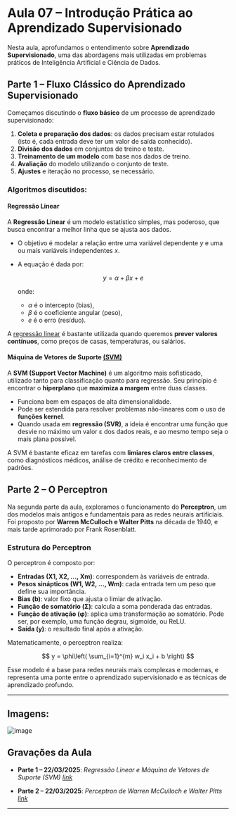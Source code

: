 # Aula 07 – Introdução Prática ao Aprendizado Supervisionado

Nesta aula, aprofundamos o entendimento sobre **Aprendizado Supervisionado**, uma das abordagens mais utilizadas em problemas práticos de Inteligência Artificial e Ciência de Dados.

## Parte 1 – Fluxo Clássico do Aprendizado Supervisionado

Começamos discutindo o **fluxo básico** de um processo de aprendizado supervisionado:

1. **Coleta e preparação dos dados**: os dados precisam estar rotulados (isto é, cada entrada deve ter um valor de saída conhecido).
2. **Divisão dos dados** em conjuntos de treino e teste.
3. **Treinamento de um modelo** com base nos dados de treino.
4. **Avaliação** do modelo utilizando o conjunto de teste.
5. **Ajustes** e iteração no processo, se necessário.

### Algoritmos discutidos:

#### Regressão Linear

A **Regressão Linear** é um modelo estatístico simples, mas poderoso, que busca encontrar a melhor linha que se ajusta aos dados.

* O objetivo é modelar a relação entre uma variável dependente $y$ e uma ou mais variáveis independentes $x$.
* A equação é dada por:

  $$
  y = \alpha + \beta x + e
  $$

  onde:

  * $\alpha$ é o intercepto (bias),
  * $\beta$ é o coeficiente angular (peso),
  * $e$ é o erro (resíduo).

A [regressão linear](https://github.com/sousamaf/AI-Lab/blob/main/algorithms/linear_regression/regressao_linear.ipynb) é bastante utilizada quando queremos **prever valores contínuos**, como preços de casas, temperaturas, ou salários.

#### Máquina de Vetores de Suporte [(SVM)](https://github.com/sousamaf/AI-Lab/blob/main/algorithms/linear_regression/svm.ipynb)

A **SVM (Support Vector Machine)** é um algoritmo mais sofisticado, utilizado tanto para classificação quanto para regressão. Seu princípio é encontrar o **hiperplano** que **maximiza a margem** entre duas classes.

* Funciona bem em espaços de alta dimensionalidade.
* Pode ser estendida para resolver problemas não-lineares com o uso de **funções kernel**.
* Quando usada em **regressão (SVR)**, a ideia é encontrar uma função que desvie no máximo um valor ε dos dados reais, e ao mesmo tempo seja o mais plana possível.

A SVM é bastante eficaz em tarefas com **limiares claros entre classes**, como diagnósticos médicos, análise de crédito e reconhecimento de padrões.

## Parte 2 – O Perceptron

Na segunda parte da aula, exploramos o funcionamento do **Perceptron**, um dos modelos mais antigos e fundamentais para as redes neurais artificiais. Foi proposto por **Warren McCulloch e Walter Pitts** na década de 1940, e mais tarde aprimorado por Frank Rosenblatt.

### Estrutura do Perceptron

O perceptron é composto por:

* **Entradas (X1, X2, ..., Xm)**: correspondem às variáveis de entrada.
* **Pesos sinápticos (W1, W2, ..., Wm)**: cada entrada tem um peso que define sua importância.
* **Bias (b)**: valor fixo que ajusta o limiar de ativação.
* **Função de somatório (Σ)**: calcula a soma ponderada das entradas.
* **Função de ativação (φ)**: aplica uma transformação ao somatório. Pode ser, por exemplo, uma função degrau, sigmoide, ou ReLU.
* **Saída (y)**: o resultado final após a ativação.

Matematicamente, o perceptron realiza:

$$
y = \phi\left( \sum_{i=1}^{m} w_i x_i + b \right)
$$

Esse modelo é a base para redes neurais mais complexas e modernas, e representa uma ponte entre o aprendizado supervisionado e as técnicas de aprendizado profundo.

---

## Imagens:

![image](https://github.com/user-attachments/assets/a6672902-95c1-462d-8de6-3f85b8159ffc)


## Gravações da Aula

* **Parte 1 – 22/03/2025**:
  *Regressão Linear e Máquina de Vetores de Suporte (SVM)*
  *[link](https://drive.google.com/file/d/1crHPNV9Cja4APIaS3kwk__1Lm1_LpN8N/view)*

* **Parte 2 – 22/03/2025**:
  *Perceptron de Warren McCulloch e Walter Pitts*
  *[link](https://drive.google.com/file/d/1VEDUJAHc1BXhL08MH72JrRjSjdXFqKCE/view)*

---
